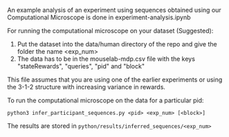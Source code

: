 An example analysis of an experiment using sequences obtained using our Computational Microscope is done in experiment-analysis.ipynb

For running the computational microscope on your dataset (Suggested):
  1. Put the dataset into the data/human directory of the repo and give the folder the name <exp_num>
  2. The data has to be in the mouselab-mdp.csv file with the keys "stateRewards", "queries", "pid" and "block"

This file assumes that you are using one of the earlier experiments or using the 3-1-2 structure with increasing variance in rewards.

To run the computational microscope on the data for a particular pid:

  `python3 infer_participant_sequences.py <pid> <exp_num> [<block>]`

The results are stored in `python/results/inferred_sequences/<exp_num>`
